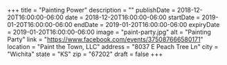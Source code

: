 +++
title = "Painting Power"
description = ""
publishDate = 2018-12-20T16:00:00-06:00
date = 2018-12-20T16:00:00-06:00
startDate = 2019-01-20T16:00:00-06:00
endDate = 2019-01-20T16:00:00-06:00
expiryDate = 2019-01-20T16:00:00-06:00
image = "paint-party.jpg"
alt = "Painting Party"
link = "https://www.facebook.com/events/375087666580171"
location = "Paint the Town, LLC"
address = "8037 E Peach Tree Ln"
city = "Wichita"
state = "KS"
zip = "67202"
draft = false
+++
